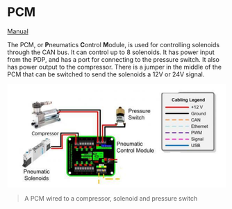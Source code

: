 # PCM

[Manual](https://drive.google.com/open?id=1kWoA-SCn6Qr3MnNQ7-0HTFHMUuyn-z3o)


The PCM, or **P**neumatics **C**ontrol **M**odule, is used for controlling solenoids through the CAN bus. It can control up to 8 solenoids. It has power input from the PDP, and has a port for connecting to the pressure switch. It also has power output to the compressor. There is a jumper in the middle of the PCM that can be switched to send the solenoids a 12V or 24V signal.

![PCM](../images/PCM.png)
> A PCM wired to a compressor, solenoid and pressure switch